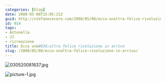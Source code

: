 ```yaml
---
categories: [blog]
date: 2008-05-08T15:05:21Z
guid: http://stefanocecere.com/2008/05/08/ecco-unaltra-felice-rivoluzione-in-arrivo/
id: 914
tags:
- Antonella
- JJ
- ricreazione
title: Ecco un&#039;altra felice rivoluzione in arrivo
slug: /2008/05/08/ecco-unaltra-felice-rivoluzione-in-arrivo/
---
```


![030520081637.jpg](http://stefanocecere.com/wp-content/uploads/sites/3/2008/05/030520081637.jpg)

![picture-1.jpg](http://stefanocecere.com/wp-content/uploads/sites/3/2008/05/picture-11.jpg)